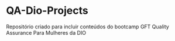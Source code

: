 # QA-Dio-Projects
Repositório criado para incluir conteúdos do bootcamp GFT Quality Assurance Para Mulheres da DIO
